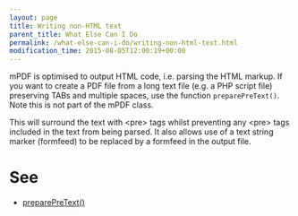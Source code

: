 ```yaml
---
layout: page
title: Writing non-HTML text
parent_title: What Else Can I Do
permalink: /what-else-can-i-do/writing-non-html-text.html
modification_time: 2015-08-05T12:00:19+00:00
---
```


mPDF is optimised to output HTML code, i.e. parsing the HTML markup. If you want to create a PDF file from a long text
file (e.g. a PHP script file) preserving <span class="smallblock">TAB</span>s and multiple spaces, use the function
`preparePreText()`. Note this is not part of the mPDF class.

This will surround the text with &lt;pre&gt; tags whilst preventing any &lt;pre&gt; tags included in the text from
being parsed. It also allows use of a text string marker (<span class="parameter">formfeed</span>) to be replaced
by a formfeed in the output file.

# See

<ul>
<li class="manual_boxlist"><a href="{{ "/reference/mpdf-utilities/preparepretext.html" | prepend: site.baseurl }}">preparePreText()</a></li>
</ul>
